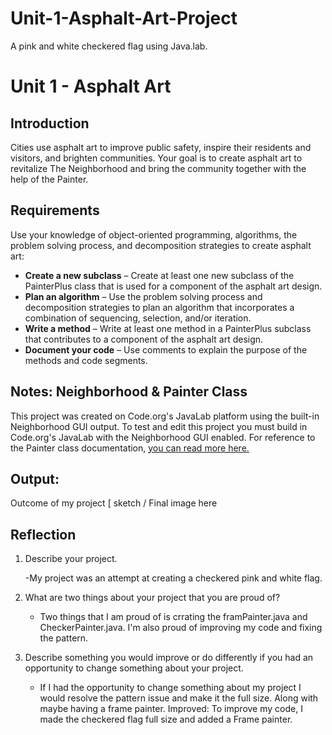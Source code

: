 # Unit-1-Asphalt-Art-Project
A pink and white checkered flag using Java.lab. 
# Unit 1 - Asphalt Art

## Introduction

Cities use asphalt art to improve public safety, inspire their residents and visitors, and brighten communities. Your goal is to create asphalt art to revitalize The Neighborhood and bring the community together with the help of the Painter.

## Requirements

Use your knowledge of object-oriented programming, algorithms, the problem solving process, and decomposition strategies to create asphalt art:
- **Create a new subclass** – Create at least one new subclass of the PainterPlus class that is used for a component of the asphalt art design.
- **Plan an algorithm** – Use the problem solving process and decomposition strategies to plan an algorithm that incorporates a combination of sequencing, selection, and/or iteration.
- **Write a method** – Write at least one method in a PainterPlus subclass that contributes to a component of the asphalt art design.
- **Document your code** – Use comments to explain the purpose of the methods and code segments.

## Notes: Neighborhood & Painter Class

This project was created on Code.org's JavaLab platform using the built-in Neighborhood GUI output. To test and edit this project you must build in Code.org's JavaLab with the Neighborhood GUI enabled. For reference to the Painter class documentation, [you can read more here.](https://studio.code.org/docs/ide/javalab/classes/Painter)

## Output:
Outcome of my project   [
   sketch / Final image here 

## Reflection

1. Describe your project.

   -My project was an attempt at creating a checkered pink and white flag.

2. What are two things about your project that you are proud of?

   - Two things that I am proud of is crrating the framPainter.java and CheckerPainter.java. I'm also proud of improving my code and fixing the pattern. 

3. Describe something you would improve or do differently if you had an opportunity to change something about your project.

   - If I had the opportunity to change something about my project I would resolve the pattern issue and make it the full size. Along with maybe having a frame painter. Improved: To improve my code, I made the checkered flag full size and added a Frame painter. 
